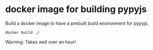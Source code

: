 docker image for building pypyjs
======

Build a docker image to have a prebuilt build environment for pypyjs.

`docker build ./`

Warning: Takes well over an hour!

